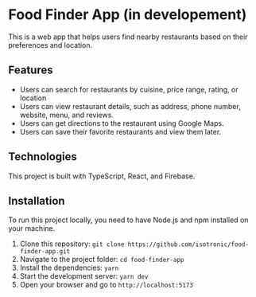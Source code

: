 # Food Finder App (in developement)

This is a web app that helps users find nearby restaurants based on their preferences and location.

## Features

- Users can search for restaurants by cuisine, price range, rating, or location
- Users can view restaurant details, such as address, phone number, website, menu, and reviews.
- Users can get directions to the restaurant using Google Maps.
- Users can save their favorite restaurants and view them later.

## Technologies

This project is built with TypeScript, React, and Firebase.

## Installation

To run this project locally, you need to have Node.js and npm installed on your machine.

1. Clone this repository: `git clone https://github.com/isotronic/food-finder-app.git`
2. Navigate to the project folder: `cd food-finder-app`
3. Install the dependencies: `yarn`
4. Start the development server: `yarn dev`
5. Open your browser and go to `http://localhost:5173`
